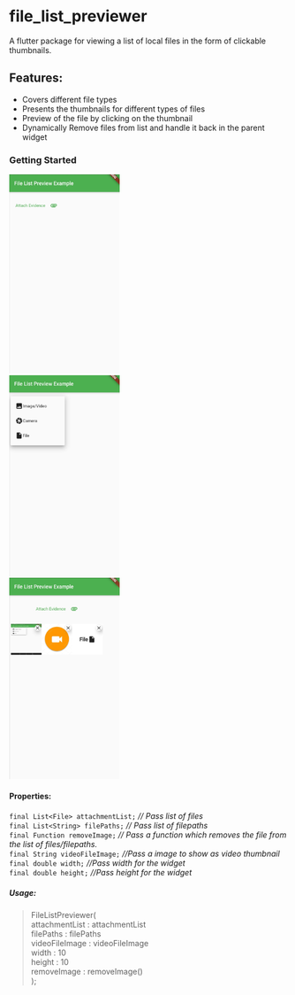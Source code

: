 # file_list_previewer

A flutter package for viewing a list of local files in the form of clickable thumbnails.

## Features:
* Covers different file types
* Presents the thumbnails for different types of files
* Preview of the file by clicking on the thumbnail 
* Dynamically Remove files from list and handle it back in the parent widget

### Getting Started

<img src="https://github.com/walkingtree/file_list_previewer/blob/master/assets/images/2020-09-02%20(2).jpg" width="200">
 <br />
<img src="https://github.com/walkingtree/file_list_previewer/blob/master/assets/images/2020-09-02.jpg" width="200">
 <br />
<img src="https://github.com/walkingtree/file_list_previewer/blob/master/assets/images/2020-09-02%20(1).jpg" width="200">


#### Properties:

```final List<File> attachmentList;```    *// Pass list of files*<br />
```final List<String> filePaths;```       *// Pass list of filepaths*<br />
```final Function removeImage;```         *// Pass a function which removes the file from the list of files/filepaths.*<br />
```final String videoFileImage;```        *//Pass a image to show as video thumbnail* <br />
```final double width;```                 *//Pass width for the widget*<br />
```final double height;```                *//Pass height for the widget*<br />


##### Usage:

>FileListPreviewer( <br />
>    attachmentList : attachmentList <br />
>    filePaths : filePaths <br />
>    videoFileImage : videoFileImage  <br />
>    width : 10  <br />
>    height : 10 <br />
>    removeImage :  removeImage() <br />
>  );


